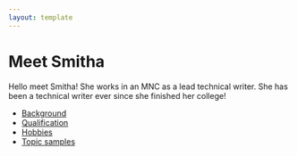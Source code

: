 ```yaml
---
layout: template
---
```


# Meet Smitha

Hello meet Smitha! She works in an MNC as a lead technical writer. She has been a technical writer ever since she finished her college! 

-  [Background](topics/background.md)
-  [Qualification](topics/qualification.md)
-  [Hobbies](topics/hobbies.md)
-  [Topic samples](topics/samples.md)


